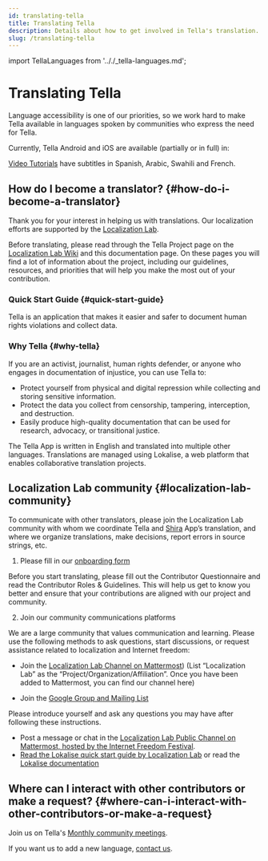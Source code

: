 ```yaml
---
id: translating-tella
title: Translating Tella
description: Details about how to get involved in Tella's translation.
slug: /translating-tella
---
```

import TellaLanguages from '.././_tella-languages.md';


# Translating Tella

Language accessibility is one of our priorities, so we work hard to make Tella available in languages spoken by communities who express the need for Tella.

Currently, Tella Android and iOS are available (partially or in full) in:


<TellaLanguages/>


[Video Tutorials](/video-tutorials) have subtitles in Spanish, Arabic, Swahili and French.

## How do I become a translator? {#how-do-i-become-a-translator}
Thank you for your interest in helping us with translations. Our localization efforts are supported by the [Localization Lab](https://www.localizationlab.org/). 

Before translating, please read through the Tella Project page on the [Localization Lab Wiki](https://wiki.localizationlab.org/index.php/Tella) and this documentation page. On these pages you will find a lot of information about the project, including our guidelines, resources, and priorities that will help you make the most out of your contribution.

### Quick Start Guide {#quick-start-guide}
Tella is an application that makes it easier and safer to document human rights violations and collect data.

### Why Tella {#why-tella}
If you are an activist, journalist, human rights defender, or anyone who engages in documentation of injustice, you can use Tella to:
- Protect yourself from physical and digital repression while collecting and storing sensitive information.
- Protect the data you collect from censorship, tampering, interception, and destruction.
- Easily produce high-quality documentation that can be used for research, advocacy, or transitional justice.

The Tella App is written in English and translated into multiple other languages. Translations are managed using Lokalise, a web platform that enables collaborative translation projects.

## Localization Lab community {#localization-lab-community}
To communicate with other translators, please join the Localization Lab community with whom we coordinate Tella and [Shira](https://shira.app/) App’s translation, and where we organize translations, make decisions, report errors in source strings, etc. 

1. Please fill in our [onboarding form](https://docs.google.com/forms/d/e/1FAIpQLSfgXL7UbC6eVk7YMg_gidFnBre3a6liYSnAuhiPmtSybubNWA/viewform)

Before you start translating, please fill out the Contributor Questionnaire and read the Contributor Roles & Guidelines. This will help us get to know you better and ensure that your contributions are aligned with our project and community.

2. Join our community communications platforms 

We are a large community that values communication and learning. Please use the following methods to ask questions, start discussions, or request assistance related to localization and Internet freedom:

* Join the [Localization Lab Channel on Mattermost](https://internetfreedomfestival.org/wiki/index.php/IFF_Mattermost))
(List “Localization Lab” as the “Project/Organization/Affiliation”. Once you have been added to Mattermost, you can find our channel here) 


* Join the [Google Group and Mailing List](https://groups.google.com/g/OTFl10n)

Please introduce yourself and ask any questions you may have after following these instructions.
- Post a message or chat in the [Localization Lab Public Channel on Mattermost, hosted by the Internet Freedom Festival](https://community.internetfreedomfestival.org/community/channels/localization-lab-chat).
- [Read the Lokalise quick start guide by Localization Lab](https://docs.google.com/document/d/1h3Fa9FbVAzHXKgS_H28LmycY3ujjCgQl-oOwVuIy2IA/edit) or read the [Lokalise documentation](https://docs.lokalise.com/en/)

## Where can I interact with other contributors or make a request? {#where-can-i-interact-with-other-contributors-or-make-a-request}

Join us on Tella's [Monthly community meetings](/community-meetings).

If you want us to add a new language, [contact us](/contact-us).

